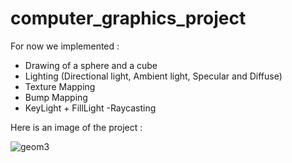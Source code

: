 # computer_graphics_project

For now we implemented :
  - Drawing of a sphere and a cube
  - Lighting (Directional light, Ambient light, Specular and Diffuse)
  - Texture Mapping
  - Bump Mapping
  - KeyLight + FillLight
  -Raycasting
  
Here is an image of the project :

![geom3](https://user-images.githubusercontent.com/91250466/199303262-b940e1da-8af4-4720-808a-b1ba9b751ccc.PNG)
